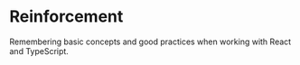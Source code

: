 # Reinforcement

Remembering basic concepts and good practices when working with React and TypeScript.

